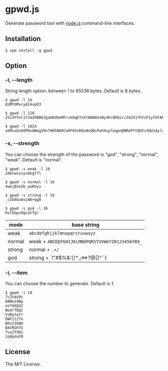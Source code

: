 # gpwd.js

Generate password tool with [node.js](http://nodejs.org) command-line interfaces.

## Installation
```shellsession
$ npm install -g gpwd
```

## Option

### -l, --length
String length option. between 1 to 65536 bytes. Default is 8 bytes.
```shellsession
$ gpwd -l 16
EUMYbMvcyAI4xpO3

$ gpwd -l 128
Z5idYVnl1TJm2RBB6Zga66dbeMFrvk8qEYnXt8B6A5xNy3KrQRQiccJ42X1YhYzP1ythFAMevCM4nMMriRCLMpMJHPb8QkHRcLDs8X1QrP1UPZqQDrN64Plw9FaivW1C

$ gpwd -l 1024
akMusDubOP9xGWwgV9n7HHSN80CeDF8SxRQuNvQBiPwX4xp7aqpoQNRwPYtQGFc4OU1AyluFJkerLYStoVUS1BMerm3o1JY6hvONJ1RVJ8UbznQuG_074imR5QgX3CZ09ckOmD0izIixeUTymz86SxCyOdKUw7LH2q3lU5lWWEAF1nuoRCDHJHCptTA2WUPDYQmQROZ3DUAZwHAuCteWIeT_duPLteYtb_L3QwKJM5hSRucnCOXUBFPW7YWxRhcsPOiZ2jqrzqO44jxcSvUaFFORC8MHofg4zdyaQZOdiXGNoSfyyqTBVOqr1cowpd9BV6Y5lHhf8SA9LVKWm2qoiO0sMC8T1iGNtsVhE0HPQzNw8eqSw0QCkRzisg7iEO85nWuLYx6RKcU54S5p54yr3Cda9w4Yvwl3j6zxM9bIjNyLSNRhqQOsGVpCTuhAh3NeFtHwJgqA3AoW0JpFIXlDo12z60Snev6KjER8MFeHS3AZpfic6H7HH3Pkcdwp80BWPdlTDa4pq0atvHTfAudJ86xySllZ5JsHPFlqLq420Rc8CRYkg4fs01RnQdWuJSs9KIE2O6iDWQqS1jsOqcAGTxXSRpSeYfpS2G7aK0PaKin5h4yii10M7eKdtuwn2uDlKCTTscdOsIBlcy6gk6g2Py0q4cboYjVe2tTToy3hIhX8woVk6LGowmmKEWc2n6ywVWWRCcMOLFFYlCufJ_cWdVsOc5XG0_qCNh1uZ85ZsTDSiCp8qqikF2SlV6B9557KMwzLFfTZ8hi4uDqyp2aBGo9UOdkaGP2ZJhUqThHjrjM6IWtVcl0Ti_r6eacd16UDfSsJ9UAGlTfsGv1boN0V1Vg066tRUjxwuyx5FvX0ZVsvYZdeuombWYHxJuM9CfLFjPYIRorZrIfePIhTFqd2K6vayKp0EiC1Qy2GbumfX4Dr0f9nTpMpp7XxmOPvhpG981X1Yz527FsiYC2FDgK4SyWmaGgBBO82v9CPsnwvgsXW401mpFxK09c5O0TbbdKh
```

### -s, --strength
You can choose the strength of the password in "god", "strong", "normal", "weak". Default is "normal".
```shellsession
$ gpwd -s weak -l 16
zmknwxzsyvbbgffl

$ gpwd -s normal -l 16
4wejB2eSb_woKUys

$ gpwd -s strong -l 16
_cIb8GvAvLWA+qg8

$ gpwd -s god -l 16
OslE&p=OgsaCYg)
```

|  mode   |  base string |
| ------- | ------------------------------------------------------|
| weak    | `abcdefghijklmnopqrstuvwxyz` |
| normal  | weak + `ABCDEFGHIJKLMNOPQRSTUVWXYZ0123456789_` |
| strong  | normal + `.+/` |
| god     | strong + `!"#$%&'()*,;<=>?@[]^``{|}~` |


### -i, --item
You can choose the number to generate. Default is 1.
```shellsession
$ gpwd -i 10
7cZtAV8t
bNMw19Dp
oVf0XQUZ
WodrTBqC
VzMytwYr
DWF2iZ7n
WXvZ3kBO
BAtM2H7U
7uxZYXDi
Jq9pduFB
```

## License
The MIT License.